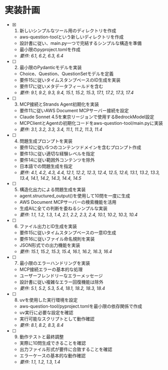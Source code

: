 # 実装計画

- [x] 1. 新しいシンプルなツール用のディレクトリを作成






  - aws-question-toolという新しいディレクトリを作成
  - 設計書に従い、main.py一つで完結するシンプルな構造を準備
  - 最小限のpyproject.tomlを作成
  - _要件: 6.1, 6.2, 6.3, 6.4_

- [ ] 2. 最小限のPydanticモデルを実装
  - Choice、Question、QuestionSetモデルを定義
  - 要件15に従いタイムスタンプベースのID生成を実装
  - 要件17に従いメタデータフィールドを含む
  - _要件: 9.1, 9.2, 9.3, 9.4, 15.1, 15.2, 15.3, 17.1, 17.2, 17.3, 17.4_

- [ ] 3. MCP接続とStrands Agent初期化を実装
  - 要件11に従いAWS Document MCPサーバー接続を設定
  - Claude Sonnet 4.5を東京リージョンで使用するBedrockModel設定
  - MCPClientとAgentの初期化コードをaws-question-tool/main.pyに実装
  - _要件: 3.1, 3.2, 3.3, 3.4, 11.1, 11.2, 11.3, 11.4_

- [ ] 4. 問題生成プロンプトを実装
  - 要件12に従い5つのコンテンツドメインを含むプロンプト作成
  - 要件13に従い適切な経験レベルを指定
  - 要件14に従い範囲外コンテンツを除外
  - 日本語での問題生成を指定
  - _要件: 4.1, 4.2, 4.3, 4.4, 12.1, 12.2, 12.3, 12.4, 12.5, 12.6, 13.1, 13.2, 13.3, 13.4, 14.1, 14.2, 14.3, 14.4, 14.5_

- [ ] 5. 構造化出力による問題生成を実装
  - agent.structured_output()を使用して10問を一度に生成
  - AWS Document MCPサーバーの検索機能を活用
  - 生成AIに全ての判断を委ねるシンプルな実装
  - _要件: 1.1, 1.2, 1.3, 1.4, 2.1, 2.2, 2.3, 2.4, 10.1, 10.2, 10.3, 10.4_

- [ ] 6. ファイル出力とID生成を実装
  - 要件15に従いタイムスタンプベースの一意ID生成
  - 要件16に従いファイル命名規則を実装
  - JSON形式での出力機能を実装
  - _要件: 15.1, 15.2, 15.3, 15.4, 16.1, 16.2, 16.3, 16.4_

- [ ] 7. 最小限のエラーハンドリングを実装
  - MCP接続エラーの基本的な処理
  - ユーザーフレンドリーなエラーメッセージ
  - 設計書に従い複雑なエラー回復機能は除外
  - _要件: 5.1, 5.2, 5.3, 5.4, 18.1, 18.2, 18.3, 18.4_

- [ ] 8. uvを使用した実行環境を設定
  - aws-question-tool/pyproject.tomlを最小限の依存関係で作成
  - uv実行に必要な設定を確認
  - 実行可能なスクリプトとして動作確認
  - _要件: 8.1, 8.2, 8.3, 8.4_

- [ ] 9. 動作テストと最終調整
  - 実際に10問生成できることを確認
  - 出力ファイル形式が要件に合致することを確認
  - エラーケースの基本的な動作確認
  - _要件: 1.1, 1.2, 1.3, 1.4_